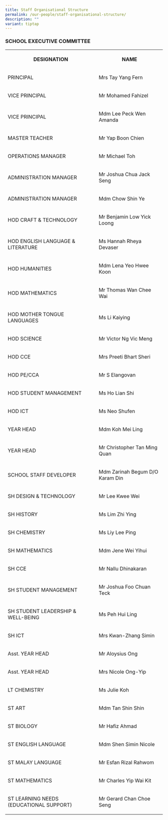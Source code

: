 ```yaml
---
title: Staff Organisational Structure
permalink: /our-people/staff-organisational-structure/
description: ""
variant: tiptap
---
```

<h3>SCHOOL EXECUTIVE COMMITTEE</h3>
<table style="minWidth: 50px">
<colgroup>
<col>
<col>
</colgroup>
<tbody>
<tr>
<th rowspan="1" colspan="1">
<p>DESIGNATION</p>
</th>
<th rowspan="1" colspan="1">
<p>NAME</p>
</th>
</tr>
<tr>
<td rowspan="1" colspan="1">
<p>PRINCIPAL</p>
</td>
<td rowspan="1" colspan="1">
<p>Mrs Tay Yang Fern</p>
</td>
</tr>
<tr>
<td rowspan="1" colspan="1">
<p>VICE PRINCIPAL</p>
</td>
<td rowspan="1" colspan="1">
<p>Mr Mohamed Fahizel</p>
</td>
</tr>
<tr>
<td rowspan="1" colspan="1">
<p>VICE PRINCIPAL</p>
</td>
<td rowspan="1" colspan="1">
<p>Mdm Lee Peck Wen Amanda</p>
</td>
</tr>
<tr>
<td rowspan="1" colspan="1">
<p>MASTER TEACHER</p>
</td>
<td rowspan="1" colspan="1">
<p>Mr Yap Boon Chien</p>
</td>
</tr>
<tr>
<td rowspan="1" colspan="1">
<p>OPERATIONS MANAGER</p>
</td>
<td rowspan="1" colspan="1">
<p>Mr Michael Toh</p>
</td>
</tr>
<tr>
<td rowspan="1" colspan="1">
<p>ADMINISTRATION MANAGER</p>
</td>
<td rowspan="1" colspan="1">
<p>Mr Joshua Chua Jack Seng</p>
</td>
</tr>
<tr>
<td rowspan="1" colspan="1">
<p>ADMINISTRATION MANAGER</p>
</td>
<td rowspan="1" colspan="1">
<p>Mdm Chow Shin Ye</p>
</td>
</tr>
<tr>
<td rowspan="1" colspan="1">
<p>HOD CRAFT &amp; TECHNOLOGY</p>
</td>
<td rowspan="1" colspan="1">
<p>Mr Benjamin Low Yick Loong</p>
</td>
</tr>
<tr>
<td rowspan="1" colspan="1">
<p>HOD ENGLISH LANGUAGE &amp; LITERATURE</p>
</td>
<td rowspan="1" colspan="1">
<p>Ms Hannah Rheya Devaser</p>
</td>
</tr>
<tr>
<td rowspan="1" colspan="1">
<p>HOD HUMANITIES</p>
</td>
<td rowspan="1" colspan="1">
<p>Mdm Lena Yeo Hwee Koon</p>
</td>
</tr>
<tr>
<td rowspan="1" colspan="1">
<p>HOD MATHEMATICS</p>
</td>
<td rowspan="1" colspan="1">
<p>Mr Thomas Wan Chee Wai</p>
</td>
</tr>
<tr>
<td rowspan="1" colspan="1">
<p>HOD MOTHER TONGUE LANGUAGES</p>
</td>
<td rowspan="1" colspan="1">
<p>Ms Li Kaiying</p>
</td>
</tr>
<tr>
<td rowspan="1" colspan="1">
<p>HOD SCIENCE</p>
</td>
<td rowspan="1" colspan="1">
<p>Mr Victor Ng Vic Meng</p>
</td>
</tr>
<tr>
<td rowspan="1" colspan="1">
<p>HOD CCE</p>
</td>
<td rowspan="1" colspan="1">
<p>Mrs Preeti Bhart Sheri</p>
</td>
</tr>
<tr>
<td rowspan="1" colspan="1">
<p>HOD PE/CCA</p>
</td>
<td rowspan="1" colspan="1">
<p>Mr S Elangovan</p>
</td>
</tr>
<tr>
<td rowspan="1" colspan="1">
<p>HOD STUDENT MANAGEMENT</p>
</td>
<td rowspan="1" colspan="1">
<p>Ms Ho Lian Shi</p>
</td>
</tr>
<tr>
<td rowspan="1" colspan="1">
<p>HOD ICT</p>
</td>
<td rowspan="1" colspan="1">
<p>Ms Neo Shufen</p>
</td>
</tr>
<tr>
<td rowspan="1" colspan="1">
<p>YEAR HEAD</p>
</td>
<td rowspan="1" colspan="1">
<p>Mdm Koh Mei Ling</p>
</td>
</tr>
<tr>
<td rowspan="1" colspan="1">
<p>YEAR HEAD</p>
</td>
<td rowspan="1" colspan="1">
<p>Mr Christopher Tan Ming Quan</p>
</td>
</tr>
<tr>
<td rowspan="1" colspan="1">
<p>SCHOOL STAFF DEVELOPER</p>
</td>
<td rowspan="1" colspan="1">
<p>Mdm Zarinah Begum D/O Karam Din</p>
</td>
</tr>
<tr>
<td rowspan="1" colspan="1">
<p>SH DESIGN &amp; TECHNOLOGY</p>
</td>
<td rowspan="1" colspan="1">
<p>Mr Lee Kwee Wei</p>
</td>
</tr>
<tr>
<td rowspan="1" colspan="1">
<p>SH HISTORY</p>
</td>
<td rowspan="1" colspan="1">
<p>Ms Lim Zhi Ying</p>
</td>
</tr>
<tr>
<td rowspan="1" colspan="1">
<p>SH CHEMISTRY</p>
</td>
<td rowspan="1" colspan="1">
<p>Ms Liy Lee Ping</p>
</td>
</tr>
<tr>
<td rowspan="1" colspan="1">
<p>SH MATHEMATICS</p>
</td>
<td rowspan="1" colspan="1">
<p>Mdm Jene Wei Yihui</p>
</td>
</tr>
<tr>
<td rowspan="1" colspan="1">
<p>SH CCE</p>
</td>
<td rowspan="1" colspan="1">
<p>Mr Nallu Dhinakaran</p>
</td>
</tr>
<tr>
<td rowspan="1" colspan="1">
<p>SH STUDENT MANAGEMENT</p>
</td>
<td rowspan="1" colspan="1">
<p>Mr Joshua Foo Chuan Teck</p>
</td>
</tr>
<tr>
<td rowspan="1" colspan="1">
<p>SH STUDENT LEADERSHIP &amp; WELL-BEING</p>
</td>
<td rowspan="1" colspan="1">
<p>Ms Peh Hui Ling</p>
</td>
</tr>
<tr>
<td rowspan="1" colspan="1">
<p>SH ICT</p>
</td>
<td rowspan="1" colspan="1">
<p>Mrs Kwan-Zhang Simin</p>
</td>
</tr>
<tr>
<td rowspan="1" colspan="1">
<p>Asst. YEAR HEAD</p>
</td>
<td rowspan="1" colspan="1">
<p>Mr Aloysius Ong</p>
</td>
</tr>
<tr>
<td rowspan="1" colspan="1">
<p>Asst. YEAR HEAD</p>
</td>
<td rowspan="1" colspan="1">
<p>Mrs Nicole Ong-Yip</p>
</td>
</tr>
<tr>
<td rowspan="1" colspan="1">
<p>LT CHEMISTRY</p>
</td>
<td rowspan="1" colspan="1">
<p>Ms Julie Koh</p>
</td>
</tr>
<tr>
<td rowspan="1" colspan="1">
<p>ST ART</p>
</td>
<td rowspan="1" colspan="1">
<p>Mdm Tan Shin Shin</p>
</td>
</tr>
<tr>
<td rowspan="1" colspan="1">
<p>ST BIOLOGY</p>
</td>
<td rowspan="1" colspan="1">
<p>Mr Hafiz Ahmad</p>
</td>
</tr>
<tr>
<td rowspan="1" colspan="1">
<p>ST ENGLISH LANGUAGE</p>
</td>
<td rowspan="1" colspan="1">
<p>Mdm Shen Simin Nicole</p>
</td>
</tr>
<tr>
<td rowspan="1" colspan="1">
<p>ST MALAY LANGUAGE</p>
</td>
<td rowspan="1" colspan="1">
<p>Mr Esfan Rizal Rahwom</p>
</td>
</tr>
<tr>
<td rowspan="1" colspan="1">
<p>ST MATHEMATICS</p>
</td>
<td rowspan="1" colspan="1">
<p>Mr Charles Yip Wai Kit</p>
</td>
</tr>
<tr>
<td rowspan="1" colspan="1">
<p>ST LEARNING NEEDS (EDUCATIONAL SUPPORT)</p>
</td>
<td rowspan="1" colspan="1">
<p>Mr Gerard Chan Choe Seng</p>
</td>
</tr>
</tbody>
</table>
<p></p>